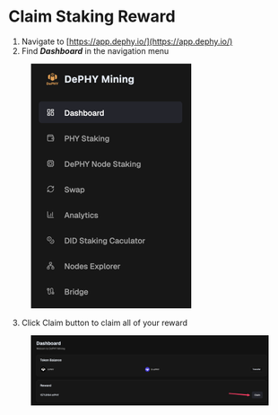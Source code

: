 # Claim Staking Reward

1. Navigate to [https://app.dephy.io/](https://app.dephy.io/)
2. Find _**Dashboard**_ in the navigation menu

<figure><img src="../.gitbook/assets/image (6).png" alt="" width="286"><figcaption></figcaption></figure>

3. Click Claim button to claim all of your reward

<figure><img src="../.gitbook/assets/image (8).png" alt=""><figcaption></figcaption></figure>

